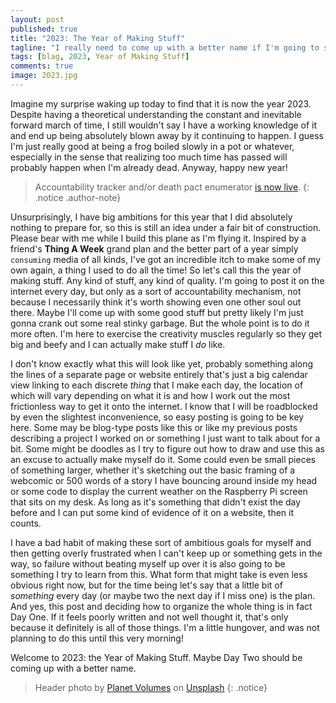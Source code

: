 ```yaml
---
layout: post
published: true
title: "2023: The Year of Making Stuff"
tagline: "I really need to come up with a better name if I'm going to stick with this."
tags: [blag, 2023, Year of Making Stuff]
comments: true
image: 2023.jpg
---
```


Imagine my surprise waking up today to find that it is now the year 2023. Despite having a theoretical understanding the constant and inevitable forward march of time, I still wouldn't say I have a working knowledge of it and end up being absolutely blown away by it continuing to happen. I guess I'm just really good at being a frog boiled slowly in a pot or whatever, especially in the sense that realizing too much time has passed will probably happen when I'm already dead. Anyway, happy new year!

> Accountability tracker and/or death pact enumerator [is now live](/2023/).
{: .notice .author-note}

Unsurprisingly, I have big ambitions for this year that I did absolutely nothing to prepare for, so this is still an idea under a fair bit of construction. Please bear with me while I build this plane as I'm flying it. Inspired by a friend's **Thing A Week** grand plan and the better part of a year simply `consuming` media of all kinds, I've got an incredible itch to make some of my own again, a thing I used to do all the time! So let's call this the year of making stuff. Any kind of stuff, any kind of quality. I'm going to post it on the internet every day, but only as a sort of accountability mechanism, not because I necessarily think it's worth showing even one other soul out there. Maybe I'll come up with some good stuff but pretty likely I'm just gonna crank out some real stinky garbage. But the whole point is to do it more often. I'm here to exercise the creativity muscles regularly so they get big and beefy and I can actually make stuff I *do* like. 

I don't know exactly what this will look like yet, probably something along the lines of a separate page or website entirely that's just a big calendar view linking to each discrete *thing* that I make each day, the location of which will vary depending on what it is and how I work out the  most frictionless way to get it onto the internet. I know that I will be roadblocked by even the slightest inconvenience, so easy posting is going to be key here. Some may be blog-type posts like this or like my previous posts describing a project I worked on or something I just want to talk about for a bit. Some might be doodles as I try to figure out how to draw and use this as an excuse to actually make myself do it. Some could even be small pieces of something larger, whether it's sketching out the basic framing of a webcomic or 500 words of a story I have bouncing around inside my head or some code to display the current weather on the Raspberry Pi screen that sits on my desk. As long as it's something that didn't exist the day before and I can put some kind of evidence of it on a website, then it counts. 

I have a bad habit of making these sort of ambitious goals for myself and then getting overly frustrated when I can't keep up or something gets in the way, so failure without beating myself up over it is also going to be something I try to learn from this. What form that might take is even less obvious right now, but for the time being let's say that a little bit of *something* every day (or maybe two the next day if I miss one) is the plan. And yes, this post and deciding how to organize the whole thing is in fact Day One. If it feels poorly written and not well thought it, that's only because it definitely is all of those things. I'm a little hungover, and was not planning to do this until this very morning!

Welcome to 2023: the Year of Making Stuff. Maybe Day Two should be coming up with a better name. 

> Header photo by <a href="https://unsplash.com/@planetvolumes?utm_source=unsplash&utm_medium=referral&utm_content=creditCopyText">Planet Volumes</a> on <a href="https://unsplash.com/photos/v_CQ10cps_Y?utm_source=unsplash&utm_medium=referral&utm_content=creditCopyText">Unsplash</a>
{: .notice}